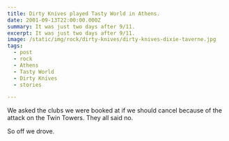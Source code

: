 ```yaml
---
title: Dirty Knives played Tasty World in Athens.
date: 2001-09-13T22:00:00.000Z
summary: It was just two days after 9/11.
excerpt: It was just two days after 9/11.
image: /static/img/rock/dirty-knives/dirty-knives-dixie-taverne.jpg
tags:
  - post 
  - rock
  - Athens
  - Tasty World
  - Dirty Knives
  - stories

---
```


We asked the clubs we were booked at if we should cancel because of the attack on the Twin Towers. They all said no.

So off we drove. 